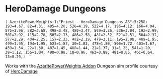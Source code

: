 # HeroDamage Dungeons
```
( AzeritePowerWeights:1:"Priest - HeroDamage Dungeons AS":5:258: 193=4.67, 82=4.31, 405=4.20, 526=4.19, 522=4.17, 196=4.12, 166=4.04, 575=3.96, 582=3.68, 498=3.48, 480=3.47, 569=3.26, 236=3.04, 192=2.99, 501=2.92, 115=2.78, 505=2.73, 486=2.58, 481=2.52, 521=2.51, 504=2.37, 577=2.29, 404=2.25, 157=2.23, 482=2.19, 479=2.11, 195=2.08, 489=1.95, 499=1.95, 194=1.95, 523=1.87, 30=1.83, 478=1.80, 500=1.72, 403=1.67, 459=1.54, 22=1.50, 487=1.45, 488=1.44, 21=1.37, 31=1.25, 541=1.20, 38=1.12, 156=1.04, 490=0.98, 18=0.96, 462=0.88, 491=0.85, 461=0.64, 13=0.20,)
```

 Works with the [AzeritePowerWeights Addon](https://wow.curseforge.com/projects/azeritepowerweights)
 Dungeon sim profile courtesy of [HeroDamage](https://www.herodamage.com/)